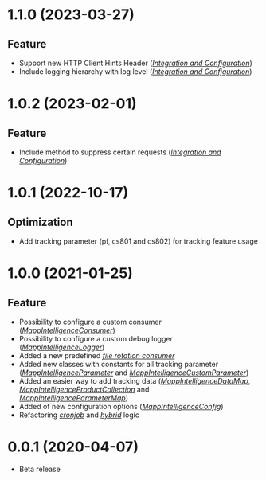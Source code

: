 <a name="1.1.0"></a>
# 1.1.0 (2023-03-27)

## Feature

- Support new HTTP Client Hints Header (_[Integration and Configuration](https://documentation.mapp.com/latest/en/integration-and-configuration-12582753.html)_)
- Include logging hierarchy with log level (_[Integration and Configuration](https://documentation.mapp.com/latest/en/integration-and-configuration-12582753.html)_)


<a name="1.0.2"></a>
# 1.0.2 (2023-02-01)

## Feature

- Include method to suppress certain requests (_[Integration and Configuration](https://documentation.mapp.com/latest/en/integration-and-configuration-12582753.html)_)


<a name="1.0.1"></a>
# 1.0.1 (2022-10-17)

## Optimization

- Add tracking parameter (pf, cs801 and cs802) for tracking feature usage


<a name="1.0.0"></a>
# 1.0.0 (2021-01-25)

## Feature

* Possibility to configure a custom consumer (_[MappIntelligenceConsumer](https://documentation.mapp.com/latest/en/interfaces-12582807.html)_)
* Possibility to configure a custom debug logger (_[MappIntelligenceLogger](https://documentation.mapp.com/latest/en/interfaces-12582807.html)_)
* Added a new predefined _[file rotation consumer](https://documentation.mapp.com/latest/en/data-transfer-consumer-12582742.html)_
* Added new classes with constants for all tracking parameter (_[MappIntelligenceParameter](https://documentation.mapp.com/latest/en/data-12582768.html)_ and _[MappIntelligenceCustomParameter]()_)
* Added an easier way to add tracking data (_[MappIntelligenceDataMap](https://documentation.mapp.com/latest/en/classes-12582794.html)_, _[MappIntelligenceProductCollection](https://documentation.mapp.com/latest/en/classes-12582794.html)_ and _[MappIntelligenceParameterMap](https://documentation.mapp.com/latest/en/classes-12582794.html)_)
* Added of new configuration options (_[MappIntelligenceConfig](https://documentation.mapp.com/latest/en/integration-and-configuration-12582753.html)_)
* Refactoring _[cronjob](https://documentation.mapp.com/latest/en/cron-job-12582847.html)_ and _[hybrid](https://documentation.mapp.com/latest/en/classes-12582794.html)_ logic


<a name="0.0.1"></a>
# 0.0.1 (2020-04-07)

* Beta release
